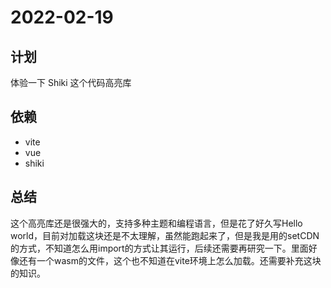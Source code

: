 # 2022-02-19

## 计划

体验一下 Shiki 这个代码高亮库

## 依赖

* vite
* vue
* shiki

## 总结

这个高亮库还是很强大的，支持多种主题和编程语言，但是花了好久写Hello world，目前对加载这块还是不太理解，虽然能跑起来了，但是我是用的setCDN的方式，不知道怎么用import的方式让其运行，后续还需要再研究一下。里面好像还有一个wasm的文件，这个也不知道在vite环境上怎么加载。还需要补充这块的知识。